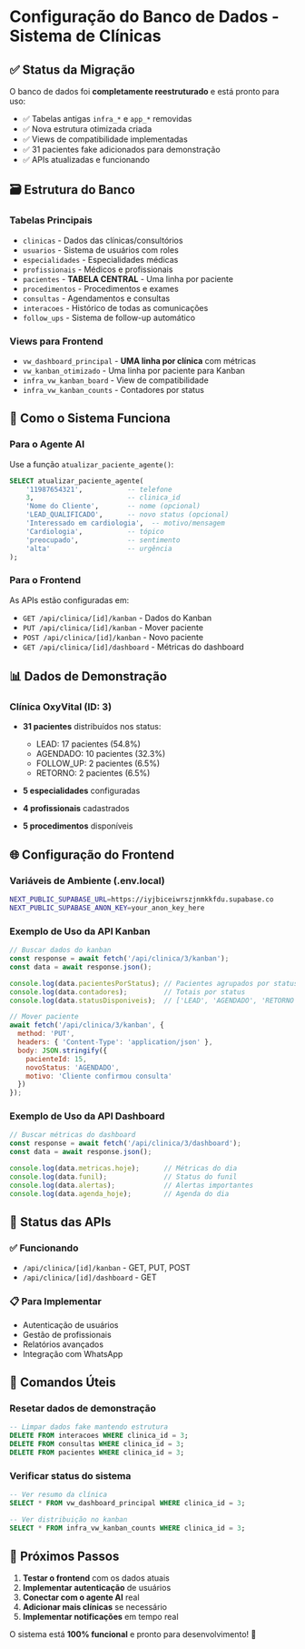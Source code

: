 # Configuração do Banco de Dados - Sistema de Clínicas

## ✅ Status da Migração

O banco de dados foi **completamente reestruturado** e está pronto para uso:

- ✅ Tabelas antigas `infra_*` e `app_*` removidas
- ✅ Nova estrutura otimizada criada
- ✅ Views de compatibilidade implementadas
- ✅ 31 pacientes fake adicionados para demonstração
- ✅ APIs atualizadas e funcionando

## 🗃️ Estrutura do Banco

### Tabelas Principais
- `clinicas` - Dados das clínicas/consultórios
- `usuarios` - Sistema de usuários com roles
- `especialidades` - Especialidades médicas
- `profissionais` - Médicos e profissionais
- `pacientes` - **TABELA CENTRAL** - Uma linha por paciente
- `procedimentos` - Procedimentos e exames
- `consultas` - Agendamentos e consultas
- `interacoes` - Histórico de todas as comunicações
- `follow_ups` - Sistema de follow-up automático

### Views para Frontend
- `vw_dashboard_principal` - **UMA linha por clínica** com métricas
- `vw_kanban_otimizado` - Uma linha por paciente para Kanban
- `infra_vw_kanban_board` - View de compatibilidade
- `infra_vw_kanban_counts` - Contadores por status

## 🔄 Como o Sistema Funciona

### Para o Agente AI
Use a função `atualizar_paciente_agente()`:

```sql
SELECT atualizar_paciente_agente(
    '11987654321',           -- telefone
    3,                       -- clinica_id
    'Nome do Cliente',       -- nome (opcional)
    'LEAD_QUALIFICADO',      -- novo status (opcional)  
    'Interessado em cardiologia',  -- motivo/mensagem
    'Cardiologia',           -- tópico
    'preocupado',            -- sentimento
    'alta'                   -- urgência
);
```

### Para o Frontend
As APIs estão configuradas em:
- `GET /api/clinica/[id]/kanban` - Dados do Kanban
- `PUT /api/clinica/[id]/kanban` - Mover paciente
- `POST /api/clinica/[id]/kanban` - Novo paciente
- `GET /api/clinica/[id]/dashboard` - Métricas do dashboard

## 📊 Dados de Demonstração

### Clínica OxyVital (ID: 3)
- **31 pacientes** distribuídos nos status:
  - LEAD: 17 pacientes (54.8%)
  - AGENDADO: 10 pacientes (32.3%)
  - FOLLOW_UP: 2 pacientes (6.5%)
  - RETORNO: 2 pacientes (6.5%)

- **5 especialidades** configuradas
- **4 profissionais** cadastrados
- **5 procedimentos** disponíveis

## 🌐 Configuração do Frontend

### Variáveis de Ambiente (.env.local)
```bash
NEXT_PUBLIC_SUPABASE_URL=https://iyjbiceiwrszjnmkkfdu.supabase.co
NEXT_PUBLIC_SUPABASE_ANON_KEY=your_anon_key_here
```

### Exemplo de Uso da API Kanban

```javascript
// Buscar dados do kanban
const response = await fetch('/api/clinica/3/kanban');
const data = await response.json();

console.log(data.pacientesPorStatus); // Pacientes agrupados por status
console.log(data.contadores);         // Totais por status
console.log(data.statusDisponiveis);  // ['LEAD', 'AGENDADO', 'RETORNO', 'FOLLOW_UP']

// Mover paciente
await fetch('/api/clinica/3/kanban', {
  method: 'PUT',
  headers: { 'Content-Type': 'application/json' },
  body: JSON.stringify({
    pacienteId: 15,
    novoStatus: 'AGENDADO',
    motivo: 'Cliente confirmou consulta'
  })
});
```

### Exemplo de Uso da API Dashboard

```javascript
// Buscar métricas do dashboard
const response = await fetch('/api/clinica/3/dashboard');
const data = await response.json();

console.log(data.metricas.hoje);      // Métricas do dia
console.log(data.funil);              // Status do funil
console.log(data.alertas);            // Alertas importantes
console.log(data.agenda_hoje);        // Agenda do dia
```

## 🚀 Status das APIs

### ✅ Funcionando
- `/api/clinica/[id]/kanban` - GET, PUT, POST
- `/api/clinica/[id]/dashboard` - GET

### 📋 Para Implementar
- Autenticação de usuários
- Gestão de profissionais
- Relatórios avançados
- Integração com WhatsApp

## 🔧 Comandos Úteis

### Resetar dados de demonstração
```sql
-- Limpar dados fake mantendo estrutura
DELETE FROM interacoes WHERE clinica_id = 3;
DELETE FROM consultas WHERE clinica_id = 3;
DELETE FROM pacientes WHERE clinica_id = 3;
```

### Verificar status do sistema
```sql
-- Ver resumo da clínica
SELECT * FROM vw_dashboard_principal WHERE clinica_id = 3;

-- Ver distribuição no kanban
SELECT * FROM infra_vw_kanban_counts WHERE clinica_id = 3;
```

## 📱 Próximos Passos

1. **Testar o frontend** com os dados atuais
2. **Implementar autenticação** de usuários
3. **Conectar com o agente AI** real
4. **Adicionar mais clínicas** se necessário
5. **Implementar notificações** em tempo real

O sistema está **100% funcional** e pronto para desenvolvimento! 🎉 
